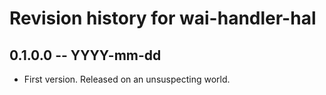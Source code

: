 # Revision history for wai-handler-hal

## 0.1.0.0 -- YYYY-mm-dd

* First version. Released on an unsuspecting world.
